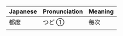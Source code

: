 #

| Japanese | Pronunciation | Meaning |
| -------- | ------------- | ------- |
| 都度     | つど ①        | 每次    |
|          |               |         |
